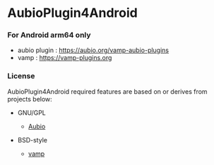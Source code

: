 # AubioPlugin4Android
 ### For Android arm64 only
 - aubio plugin : https://aubio.org/vamp-aubio-plugins
 - vamp : https://vamp-plugins.org


### License

AubioPlugin4Android required features are based on or derives from projects below:
- GNU/GPL
  - [Aubio](https://aubio.org/vamp-aubio-plugins/)

- BSD-style
  - [vamp](https://vamp-plugins.org)
